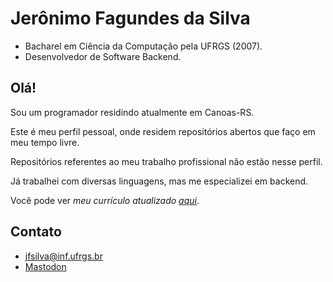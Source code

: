 # Jerônimo Fagundes da Silva

- Bacharel em Ciência da Computação pela UFRGS (2007).
- Desenvolvedor de Software Backend.

## Olá!
Sou um programador residindo atualmente em Canoas-RS. 

Este é meu perfil pessoal, onde residem repositórios abertos que faço em meu tempo livre. 

Repositórios referentes ao meu trabalho profissional não estão nesse perfil. 

Já trabalhei com diversas linguagens, mas me especializei em backend. 

Você pode ver *meu currículo atualizado [aqui](https://lattes.cnpq.br/8920315622282453)*.

## Contato
- [jfsilva@inf.ufrgs.br](mailto:jfsilva@inf.ufrgs.br)
- [Mastodon](https://bolha.us/@jeronimofagundes)
